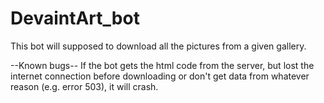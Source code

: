 # DevaintArt_bot

This bot will supposed to download all the pictures from a given gallery.

--Known bugs--
If the bot gets the html code from the server, but lost the internet connection before downloading or don't get data from whatever reason (e.g. error 503), it will crash.